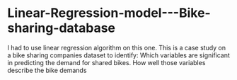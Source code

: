 # Linear-Regression-model---Bike-sharing-database
I had to use linear regression algorithm on this one. This is a case study on a bike sharing companies dataset to identify: Which variables are significant in predicting the demand for shared bikes. How well those variables describe the bike demands
